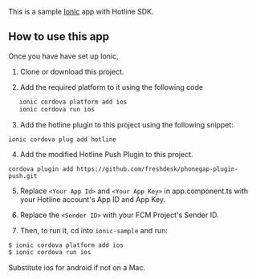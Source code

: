 This is a sample [Ionic](http://ionicframework.com/docs/) app with Hotline SDK.

## How to use this app

Once you have have set up Ionic,

 1. Clone or download this project.

 2. Add the required platform to it using the following code
 ```bash
	ionic cordova platform add ios
	ionic cordova run ios
```
 3. Add the hotline plugin to this project using the following snippet:
```
ionic cordova plug add hotline
```
 4. Add the modified Hotline Push Plugin to this project.
```
cordova plugin add https://github.com/freshdesk/phonegap-plugin-push.git
```
 5. Replace ```<Your App Id>``` and ```<Your App Key>``` in app.component.ts with your Hotline account's App ID and App Key.

 6. Replace the ```<Sender ID>``` with your FCM Project's Sender ID.

 7. Then, to run it, cd into `ionic-sample` and run:

```bash
$ ionic cordova platform add ios
$ ionic cordova run ios
```

Substitute ios for android if not on a Mac.
